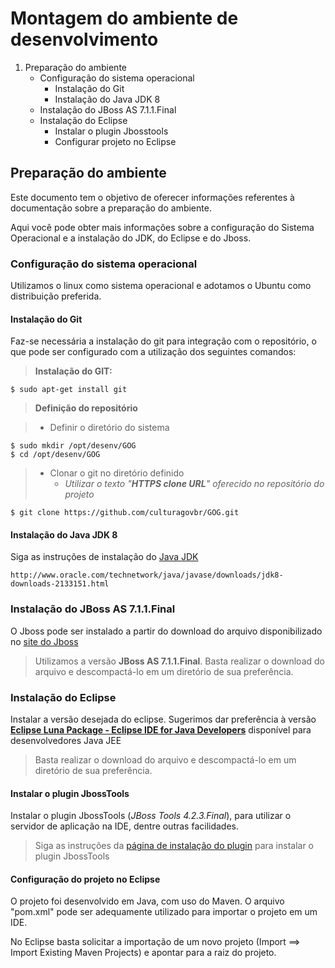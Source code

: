 # Montagem do ambiente de desenvolvimento
1. Preparação do ambiente
   * Configuração do sistema operacional
     * Instalação do Git
     * Instalação do Java JDK 8
   * Instalação do JBoss AS 7.1.1.Final
   * Instalação do Eclipse
     * Instalar o plugin Jbosstools
     * Configurar projeto no Eclipse

## Preparação do ambiente
Este documento tem o objetivo de oferecer informações referentes à documentação sobre a preparação do ambiente.

Aqui você pode obter mais informações sobre a configuração do Sistema Operacional e a instalação do JDK, do Eclipse e do Jboss.

### Configuração do sistema operacional
Utilizamos o linux como sistema operacional e adotamos o Ubuntu como distribuição preferida. 

#### Instalação do Git
Faz-se necessária a instalação do git para integração com o repositório, o que pode ser configurado com a utilização dos seguintes comandos:

> **Instalação do GIT:**
```
$ sudo apt-get install git
```

> **Definição do repositório**

> * Definir o diretório do sistema
```
$ sudo mkdir /opt/desenv/GOG
$ cd /opt/desenv/GOG
```

> * Clonar o git no diretório definido
>   * *Utilizar o texto "**HTTPS clone URL**" oferecido no repositório do projeto*
```
$ git clone https://github.com/culturagovbr/GOG.git
```

#### Instalação do Java JDK 8

Siga as instruções de instalação do [Java JDK](http://www.oracle.com/technetwork/java/javase/downloads/jdk8-downloads-2133151.html)
```
http://www.oracle.com/technetwork/java/javase/downloads/jdk8-downloads-2133151.html
```

### Instalação do JBoss AS 7.1.1.Final

O Jboss pode ser instalado a partir do download do arquivo disponibilizado no [site do Jboss](http://jbossas.jboss.org/downloads)

> Utilizamos a versão **JBoss AS 7.1.1.Final**. 
> Basta realizar o download do arquivo e descompactá-lo em um diretório de sua preferência.

### Instalação do Eclipse

Instalar a versão desejada do eclipse. 
Sugerimos dar preferência à versão [**Eclipse Luna Package - Eclipse IDE for Java Developers**](http://www.eclipse.org/downloads/packages/eclipse-ide-java-developers/lunasr2) disponível para desenvolvedores Java JEE
> Basta realizar o download do arquivo e descompactá-lo em um diretório de sua preferência.

#### Instalar o plugin JbossTools

Instalar o plugin JbossTools (*JBoss Tools 4.2.3.Final*), para utilizar o servidor de aplicação na IDE, dentre outras facilidades. 
> Siga as instruções da [página de instalação do plugin](http://tools.jboss.org/downloads/jbosstools/luna/4.2.3.Final.html) para instalar o plugin JbossTools

#### Configuração do projeto no Eclipse
O projeto foi desenvolvido em Java, com uso do Maven. O arquivo "pom.xml" pode ser adequamente utilizado para importar o projeto em um IDE.

No Eclipse basta solicitar a importação de um novo projeto (Import ==> Import Existing Maven Projects) e apontar para a raiz do projeto.

